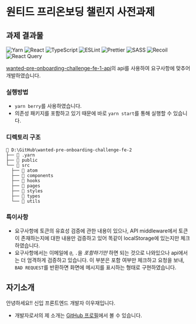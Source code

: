 # 원티드 프리온보딩 챌린지 사전과제

## 과제 결과물

![Yarn](https://img.shields.io/badge/yarn-%232C8EBB.svg?style=for-the-badge&logo=yarn&logoColor=white)
![React](https://img.shields.io/badge/react-%2320232a.svg?style=for-the-badge&logo=react&logoColor=%2361DAFB)
![TypeScript](https://img.shields.io/badge/Typescript-3178C6.svg?style=for-the-badge&logo=Typescript&logoColor=white)
![ESLint](https://img.shields.io/badge/eslint-4B32C3.svg?style=for-the-badge&logo=eslint&logoColor=white)
![Prettier](https://img.shields.io/badge/prettier-F7B93E.svg?style=for-the-badge&logo=prettier&logoColor=black)
![SASS](https://img.shields.io/badge/sass-CC6699?style=for-the-badge&logo=Sass&logoColor=white)
![Recoil](https://img.shields.io/badge/Recoil-blue?style=for-the-badge&logo=recoil&logoColor=white)
![React Query](https://img.shields.io/badge/reactquery-FF4154.svg?style=for-the-badge&logo=reactquery&logoColor=white)

[wanted-pre-onboarding-challenge-fe-1-api](https://github.com/starkoora/wanted-pre-onboarding-challenge-fe-1-api)의 api를 사용하여 요구사항에 맞추어 개발하였습니다.

### 실행방법

- `yarn berry`를 사용하였습니다.
- 의존성 패키지를 포함하고 있기 때문에 바로 `yarn start`를 통해 실행할 수 있습니다.

### 디렉토리 구조

```
🌳 D:\GitHub\wanted-pre-onboarding-challenge-fe-2
├── 📁 .yarn
├── 📁 public
└── 📁 src
  ├── 📁 atom
  ├── 📁 components
  ├── 📁 hooks
  ├── 📁 pages
  ├── 📁 styles
  ├── 📁 types
  └── 📁 utils
```

### 특이사항

- 요구사항에 토큰의 유효성 검증에 관한 내용이 있으나, API middleware에서 토큰이 존재하는지에 대한 내용만 검증하고 있어 똑같이 localStorage에 있는지만 체크하였습니다.
- 요구사항에서는 이메일에 `@`, `.`을 _포함하기만_ 하면 되는 것으로 나와있으나 api에서는 더 엄격하게 검증하고 있습니다. 이 부분은 포함 여부만 체크하고 요청을 보내, `BAD REQUEST`를 반환하면 화면에 메시지를 표시하는 형태로 구현하였습니다.

## 자기소개

안녕하세요!! 신입 프론트엔드 개발자 이우재입니다.

- 개발자로서의 제 소개는 [GitHub 프로필](https://github.com/prayinforrain)에서 볼 수 있습니다.
